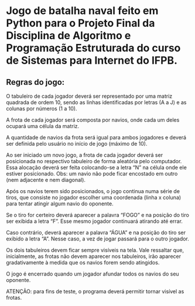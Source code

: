 <html>
  <body>
<h1>Jogo de batalha naval feito em Python para o Projeto Final da Disciplina de Algoritmo e Programação Estruturada do curso de Sistemas para Internet do IFPB. </h1>

<h2>Regras do jogo: </h2>

O tabuleiro de cada jogador deverá ser representado por uma matriz quadrada de ordem 10, sendo as linhas identificadas por letras (A a J) e as colunas por números (1 a 10).

A frota de cada jogador será composta por navios, onde cada um deles ocupará uma célula da matriz. 

A quantidade de navios da frota será igual para ambos jogadores e deverá ser definida pelo usuário no início de jogo (máximo de 10). 

Ao ser iniciado um novo jogo, a frota de cada jogador deverá ser posicionada no respectivo tabuleiro de forma aleatória pelo computador. Essa alocação deverá ser feita colocando-se a letra “N” na célula onde ele estiver posicionado. Obs: um navio não pode ficar encostado em outro (nem adjacente e nem diagonal). 

Após os navios terem sido posicionados, o jogo continua numa série de tiros, que consiste no jogador escolher uma coordenada (linha x coluna) para tentar atingir algum navio do oponente. 

Se o tiro for certeiro deverá aparecer a palavra “FOGO” e na posição do tiro ser exibida a letra “F”. Esse mesmo jogador continuará atirando até errar.

Caso contrário, deverá aparecer a palavra “ÁGUA” e na posição do tiro ser exibido a letra “A”. Nesse caso, a vez de jogar passará para o outro jogador. 

Os dois tabuleiros devem ficar sempre visíveis na tela. Vale ressaltar que, inicialmente, as frotas não devem aparecer nos tabuleiros, irão aparecer gradativamente à medida que os navios forem sendo atingidos. 

O jogo é encerrado quando um jogador afundar todos os navios do seu oponente. 

ATENÇÃO: para fins de teste, o programa deverá permitir tornar visível as frotas. 
  </body>
</html>
